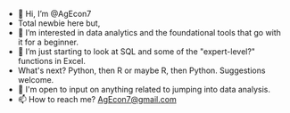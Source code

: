 - 👋 Hi, I’m @AgEcon7
- Total newbie here but,
- 👀 I’m interested in data analytics and the foundational tools that go with it for a beginner.
- 🌱 I’m just starting to look at SQL and some of the "expert-level?" functions in Excel. 
- What's next? Python, then R or maybe R, then Python. Suggestions welcome.
- 💞️ I'm open to input on anything related to jumping into data analysis.
- 📫 How to reach me? AgEcon7@gmail.com

<!---
AgEcon7/AgEcon7 is a ✨ special ✨ repository because its `README.md` (this file) appears on your GitHub profile.
You can click the Preview link to take a look at your changes.
--->
